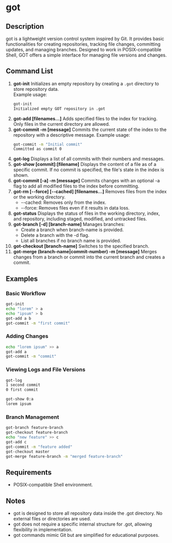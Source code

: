 # got

## Description
got is a lightweight version control system inspired by Git. It provides basic functionalities for creating repositories, tracking file changes, committing updates, and managing branches. Designed to work in POSIX-compatible Shell, GOT offers a simple interface for managing file versions and changes.

## Command List
1. **got-init**
   Initializes an empty repository by creating a `.got` directory to store repository data.  
   Example usage:
   ```bash
   got-init
   Initialized empty GOT repository in .got
   ```
2. **got-add [filenames...]**
   Adds specified files to the index for tracking. Only files in the current directory are allowed.
3. **got-commit -m [message]**
   Commits the current state of the index to the repository with a descriptive message.
   Example usage:
   ```bash
   got-commit -m "Initial commit"
   Committed as commit 0
   ```
4. **got-log**
   Displays a list of all commits with their numbers and messages.
5. **got-show [commit]:[filename]**
   Displays the content of a file as of a specific commit. If no commit is specified, the file's state in the index is shown.
6. **got-commit [-a] -m [message]**
   Commits changes with an optional -a flag to add all modified files to the index before committing.
7. **got-rm [--force] [--cached] [filenames...]**
   Removes files from the index or the working directory.
   - --cached: Removes only from the index.
   - --force: Removes files even if it results in data loss.
8. **got-status**
   Displays the status of files in the working directory, index, and repository, including staged, modified, and untracked files.
9. **got-branch [-d] [branch-name]**
   Manages branches:
    - Create a branch when branch-name is provided.
   - Delete a branch with the -d flag.
   - List all branches if no branch name is provided.
11. **got-checkout [branch-name]**
   Switches to the specified branch.
12. **got-merge (branch-name|commit-number) -m [message]**
   Merges changes from a branch or commit into the current branch and creates a commit.

## Examples
### Basic Workflow
```bash
got-init
echo "lorem" > a
echo "ipsum" > b
got-add a b
got-commit -m "first commit"
```
### Adding Changes
```bash
echo "lorem ipsum" >> a
got-add a
got-commit -m "commit"
```
### Viewing Logs and File Versions
```bash
got-log
1 second commit
0 first commit

got-show 0:a
lorem ipsum
```
### Branch Management
```bash
got-branch feature-branch
got-checkout feature-branch
echo "new feature" >> c
got-add c
got-commit -m "feature added"
got-checkout master
got-merge feature-branch -m "merged feature-branch"
```

## Requirements
- POSIX-compatible Shell environment.

## Notes
- got is designed to store all repository data inside the .got directory. No external files or directories are used.
- got does not require a specific internal structure for .got, allowing flexibility in implementation.
- got commands mimic Git but are simplified for educational purposes.
